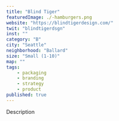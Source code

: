 ```yaml
---
title: "Blind Tiger"
featuredImage: ./-hamburgers.png
website: "https://blindtigerdesign.com/"
twit: "blindtigerdsgn"
inst: ""
category: "B"
city: "Seattle"
neighborhood: "Ballard"
size: "Small (1-10)"
map: ""
tags:
    - packaging
    - branding
    - strategy
    - product
published: true
---
```


Description
